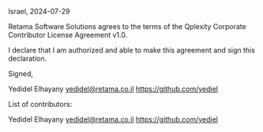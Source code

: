 Israel, 2024-07-29

Retama Software Solutions agrees to the terms of the Qplexity Corporate Contributor License
Agreement v1.0.

I declare that I am authorized and able to make this agreement and sign this
declaration.

Signed,

Yedidel Elhayany yedidel@retama.co.il https://github.com/yediel

List of contributors:

Yedidel Elhayany yedidel@retama.co.il https://github.com/yediel